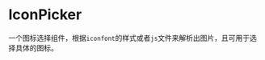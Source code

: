 # IconPicker

一个图标选择组件，根据`iconfont`的样式或者`js`文件来解析出图片，且可用于选择具体的图标。

<AppCodebox 
  src="src/icon-picker/demo/index" 
  title="基本用法" 
  desc="通过设置字体css文件url，来选择改字体文件中的图标。" 
/>

<AppCodebox 
  src="src/icon-picker/demo/index.input" 
  title="输入框模式" 
  desc="可用于查看输入url的图标信息。" 
/>